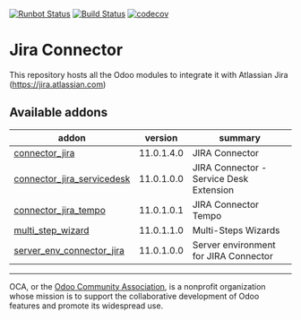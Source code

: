 [![Runbot Status](https://runbot.odoo-community.org/runbot/badge/flat/233/11.0.svg)](https://runbot.odoo-community.org/runbot/repo/github-com-oca-connector-jira-233)
[![Build Status](https://travis-ci.com/OCA/connector-jira.svg?branch=11.0)](https://travis-ci.com/OCA/connector-jira)
[![codecov](https://codecov.io/gh/OCA/connector-jira/branch/11.0/graph/badge.svg)](https://codecov.io/gh/OCA/connector-jira)

# Jira Connector

This repository hosts all the Odoo modules to integrate it with Atlassian Jira (https://jira.atlassian.com)

[//]: # (addons)

Available addons
----------------
addon | version | summary
--- | --- | ---
[connector_jira](connector_jira/) | 11.0.1.4.0 | JIRA Connector
[connector_jira_servicedesk](connector_jira_servicedesk/) | 11.0.1.0.0 | JIRA Connector - Service Desk Extension
[connector_jira_tempo](connector_jira_tempo/) | 11.0.1.0.1 | JIRA Connector Tempo
[multi_step_wizard](multi_step_wizard/) | 11.0.1.1.0 | Multi-Steps Wizards
[server_env_connector_jira](server_env_connector_jira/) | 11.0.1.0.0 | Server environment for JIRA Connector

[//]: # (end addons)

----

OCA, or the [Odoo Community Association](http://odoo-community.org/), is a nonprofit organization whose
mission is to support the collaborative development of Odoo features and
promote its widespread use.

